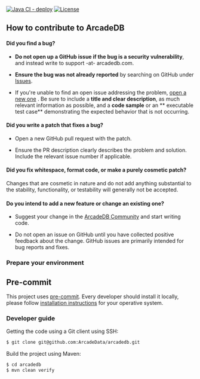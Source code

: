 [![Java CI - deploy](https://github.com/ArcadeData/arcadedb/actions/workflows/mvn-deploy.yml/badge.svg)](https://github.com/ArcadeData/arcadedb/actions/workflows/mvn-deploy.yml)
[![License](https://img.shields.io/github/license/ArcadeData/arcadedb)](https://github.com/ArcadeData/arcadedb)

## How to contribute to ArcadeDB

#### **Did you find a bug?**

* **Do not open up a GitHub issue if the bug is a security vulnerability**, and instead write to support -at- arcadedb.com.

* **Ensure the bug was not already reported** by searching on GitHub under [Issues](https://github.com/ArcadeData/arcadedb/issues).

* If you're unable to find an open issue addressing the problem, [open a new one](https://github.com/ArcadeData/arcadedb/issues/new)
  . Be sure to include a **title and clear description**, as much relevant information as possible, and a **code sample** or an **
  executable test case** demonstrating the expected behavior that is not occurring.

#### **Did you write a patch that fixes a bug?**

* Open a new GitHub pull request with the patch.

* Ensure the PR description clearly describes the problem and solution. Include the relevant issue number if applicable.

#### **Did you fix whitespace, format code, or make a purely cosmetic patch?**

Changes that are cosmetic in nature and do not add anything substantial to the stability, functionality, or testability will
generally not be accepted.

#### **Do you intend to add a new feature or change an existing one?**

* Suggest your change in the [ArcadeDB Community]() and start writing code.

* Do not open an issue on GitHub until you have collected positive feedback about the change. GitHub issues are primarily intended
  for bug reports and fixes.

### Prepare your environment

## Pre-commit

This project uses [pre-commit](https://pre-commit.com/). Every developer should install it locally, please
follow [installation instructions](https://pre-commit.com/#install) for your operative system.

### Developer guide

Getting the code using a Git client using SSH:

```bash
$ git clone git@github.com:ArcadeData/arcadedb.git
```

Build the project using Maven:

```bash
$ cd arcadedb
$ mvn clean verify
```
